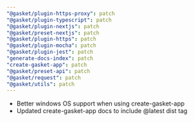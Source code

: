 ```yaml
---
"@gasket/plugin-https-proxy": patch
"@gasket/plugin-typescript": patch
"@gasket/plugin-nextjs": patch
"@gasket/preset-nextjs": patch
"@gasket/plugin-https": patch
"@gasket/plugin-mocha": patch
"@gasket/plugin-jest": patch
"generate-docs-index": patch
"create-gasket-app": patch
"@gasket/preset-api": patch
"@gasket/request": patch
"@gasket/utils": patch
---
```


- Better windows OS support when using create-gasket-app
- Updated create-gasket-app docs to include @latest dist tag
